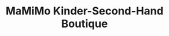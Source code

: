 ---
title: "MaMiMo Kinder-Second-Hand Boutique"
url: /buchholz-in-der-nordheide/mamimo-kinder-second-hand-boutique/
shop: Kleidung
---